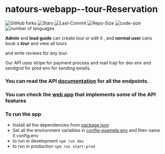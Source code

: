 # natours-webapp--tour-Reservation
![GitHub forks](https://img.shields.io/github/forks/mohamed-mahmoud377/natours-webapp--tour-Reservation)
![Stars](https://img.shields.io/github/stars/mohamed-mahmoud377/natours-webapp--tour-Reservation)
![Last-Commit](https://img.shields.io/github/last-commit/mohamed-mahmoud377/natours-webapp--tour-Reservation)
![Repo-Size](https://img.shields.io/github/repo-size/mohamed-mahmoud377/natours-webapp--tour-Reservation)
![code-size](https://img.shields.io/github/languages/code-size/mohamed-mahmoud377/natours-webapp--tour-Reservation)
![number of languages](https://img.shields.io/github/languages/count/mohamed-mahmoud377/natours-webapp--tour-Reservation)



**Admin** and **lead guide** can create tour or edit it , and **normal user** cans book a ***tour*** and view all tours

and write reviews for any tour.

Our API uses stripe for payment process and mail trap for dev env and sendgrid for prod env for sending emails.
### You can read the API [documentation](https://documenter.getpostman.com/view/18927843/UVRGCihu) for all the endpoints.
### You can check the [web app](https://mohamed-natours-app.herokuapp.com/) that implements some of the API features  
### To run the app
- Install all the dependencies from [package.json](https://github.com/mohamed-mahmoud377/natours-webapp--tour-Reservation/blob/5dcaca0f248cc7159dd45708c14be0c22616360c/package.json) 
- Set all the environment variables in [config-example.env](https://github.com/mohamed-mahmoud377/natours-webapp--tour-Reservation/blob/db9137b2c394f237909203f294d12dec2f927d52/config-example.env) and then name it config.env 
- to run in development  `npm run dev`
- to run in production `npm run start:prod` 

